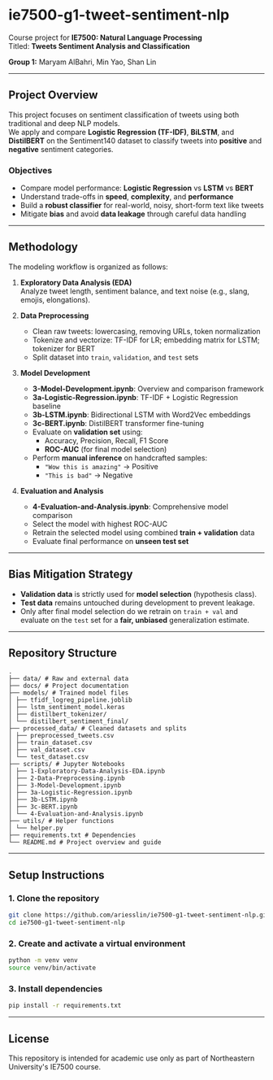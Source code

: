 # ie7500-g1-tweet-sentiment-nlp

Course project for **IE7500: Natural Language Processing**  
Titled: **Tweets Sentiment Analysis and Classification**

**Group 1:** Maryam AlBahri, Min Yao, Shan Lin

---

## Project Overview

This project focuses on sentiment classification of tweets using both traditional and deep NLP models.  
We apply and compare **Logistic Regression (TF-IDF)**, **BiLSTM**, and **DistilBERT** on the Sentiment140 dataset to classify tweets into **positive** and **negative** sentiment categories.


### Objectives

- Compare model performance: **Logistic Regression** vs **LSTM** vs **BERT**
- Understand trade-offs in **speed**, **complexity**, and **performance**
- Build a **robust classifier** for real-world, noisy, short-form text like tweets
- Mitigate **bias** and avoid **data leakage** through careful data handling

---

## Methodology

The modeling workflow is organized as follows:

1. **Exploratory Data Analysis (EDA)**  
   Analyze tweet length, sentiment balance, and text noise (e.g., slang, emojis, elongations).

2. **Data Preprocessing**  
   - Clean raw tweets: lowercasing, removing URLs, token normalization
   - Tokenize and vectorize: TF-IDF for LR; embedding matrix for LSTM; tokenizer for BERT
   - Split dataset into `train`, `validation`, and `test` sets

3. **Model Development**  
   - **3-Model-Development.ipynb**: Overview and comparison framework
   - **3a-Logistic-Regression.ipynb**: TF-IDF + Logistic Regression baseline
   - **3b-LSTM.ipynb**: Bidirectional LSTM with Word2Vec embeddings
   - **3c-BERT.ipynb**: DistilBERT transformer fine-tuning
   - Evaluate on **validation set** using:
     - Accuracy, Precision, Recall, F1 Score
     - **ROC-AUC** (for final model selection)
   - Perform **manual inference** on handcrafted samples:
     - `"Wow this is amazing"` → Positive  
     - `"This is bad"` → Negative  

4. **Evaluation and Analysis**  
   - **4-Evaluation-and-Analysis.ipynb**: Comprehensive model comparison
   - Select the model with highest ROC-AUC
   - Retrain the selected model using combined **train + validation** data
   - Evaluate final performance on **unseen test set**

---

## Bias Mitigation Strategy

- **Validation data** is strictly used for **model selection** (hypothesis class).
- **Test data** remains untouched during development to prevent leakage.
- Only after final model selection do we retrain on `train + val` and evaluate on the `test` set for a **fair, unbiased** generalization estimate.

---

## Repository Structure

```
.
├── data/ # Raw and external data
├── docs/ # Project documentation
├── models/ # Trained model files
│ ├── tfidf_logreg_pipeline.joblib
│ ├── lstm_sentiment_model.keras
│ ├── distilbert_tokenizer/
│ └── distilbert_sentiment_final/
├── processed_data/ # Cleaned datasets and splits
│ ├── preprocessed_tweets.csv
│ ├── train_dataset.csv
│ ├── val_dataset.csv
│ └── test_dataset.csv
├── scripts/ # Jupyter Notebooks
│ ├── 1-Exploratory-Data-Analysis-EDA.ipynb
│ ├── 2-Data-Preprocessing.ipynb
│ ├── 3-Model-Development.ipynb
│ ├── 3a-Logistic-Regression.ipynb
│ ├── 3b-LSTM.ipynb
│ ├── 3c-BERT.ipynb
│ └── 4-Evaluation-and-Analysis.ipynb
├── utils/ # Helper functions
│ └── helper.py
├── requirements.txt # Dependencies
└── README.md # Project overview and guide
```

---

## Setup Instructions

### 1. Clone the repository

```bash
git clone https://github.com/ariesslin/ie7500-g1-tweet-sentiment-nlp.git (or ssh)
cd ie7500-g1-tweet-sentiment-nlp
```

### 2. Create and activate a virtual environment

```bash
python -m venv venv
source venv/bin/activate
```

### 3. Install dependencies

```bash
pip install -r requirements.txt
```

---

## License

This repository is intended for academic use only as part of Northeastern University's IE7500 course.
